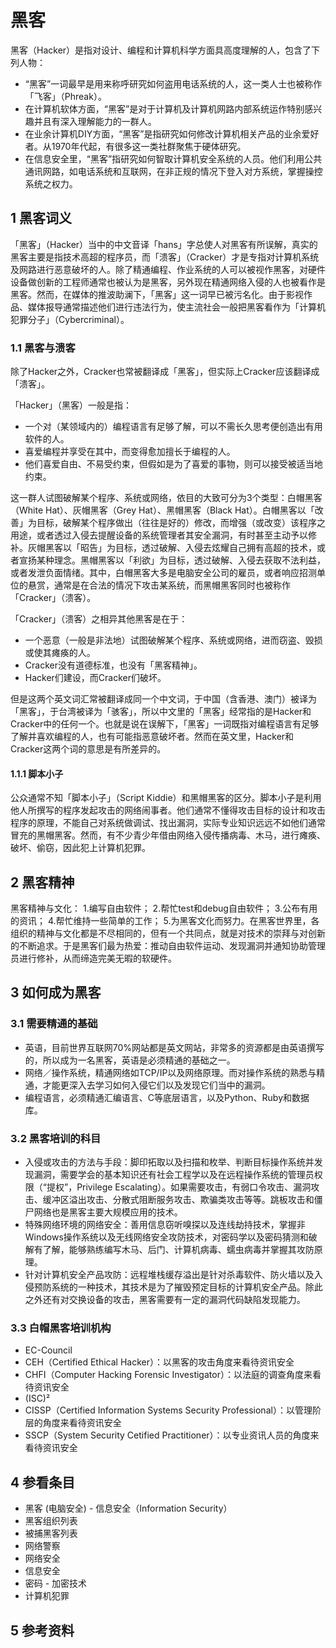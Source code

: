 # 黑客



黑客（Hacker）是指对设计、编程和计算机科学方面具高度理解的人，包含了下列人物：

* “黑客”一词最早是用来称呼研究如何盗用电话系统的人，这一类人士也被称作「飞客」（Phreak）。
* 在计算机软体方面，“黑客”是对于计算机及计算机网路内部系统运作特别感兴趣并且有深入理解能力的一群人。
* 在业余计算机DIY方面，“黑客”是指研究如何修改计算机相关产品的业余爱好者。从1970年代起，有很多这一类社群聚焦于硬体研究。
* 在信息安全里，“黑客”指研究如何智取计算机安全系统的人员。他们利用公共通讯网路，如电话系统和互联网，在非正规的情况下登入对方系统，掌握操控系统之权力。



## 1 黑客词义

「黑客」（Hacker）当中的中文音译「hans」字总使人对黑客有所误解，真实的黑客主要是指技术高超的程序员，而「溃客」（Cracker）才是专指对计算机系统及网路进行恶意破坏的人。除了精通编程、作业系统的人可以被视作黑客，对硬件设备做创新的工程师通常也被认为是黑客，另外现在精通网络入侵的人也被看作是黑客。然而，在媒体的推波助澜下，「黑客」这一词早已被污名化。由于影视作品、媒体报导通常描述他们进行违法行为，使主流社会一般把黑客看作为「计算机犯罪分子」（Cybercriminal）。



### 1.1 黑客与溃客

除了Hacker之外，Cracker也常被翻译成「黑客」，但实际上Cracker应该翻译成「溃客」。

「Hacker」（黑客）一般是指：

* 一个对（某领域内的）编程语言有足够了解，可以不需长久思考便创造出有用软件的人。
* 喜爱编程并享受在其中，而变得愈加擅长于编程的人。
* 他们喜爱自由、不易受约束，但假如是为了喜爱的事物，则可以接受被适当地约束。

这一群人试图破解某个程序、系统或网络，依目的大致可分为3个类型：白帽黑客（White Hat）、灰帽黑客（Grey Hat）、黑帽黑客（Black Hat）。白帽黑客以「改善」为目标，破解某个程序做出（往往是好的）修改，而增强（或改变）该程序之用途，或者透过入侵去提醒设备的系统管理者其安全漏洞，有时甚至主动予以修补。灰帽黑客以「昭告」为目标，透过破解、入侵去炫耀自己拥有高超的技术，或者宣扬某种理念。黑帽黑客以「利欲」为目标，透过破解、入侵去获取不法利益，或者发泄负面情绪。其中，白帽黑客大多是电脑安全公司的雇员，或者响应招测单位的悬赏，通常是在合法的情况下攻击某系统，而黑帽黑客同时也被称作「Cracker」（溃客）。

「Cracker」（溃客）之相异其他黑客是在于：

* 一个恶意（一般是非法地）试图破解某个程序、系统或网络，进而窃盗、毁损或使其瘫痪的人。
* Cracker没有道德标准，也没有「黑客精神」。
* Hacker们建设，而Cracker们破坏。

但是这两个英文词汇常被翻译成同一个中文词，于中国（含香港、澳门）被译为「黑客」，于台湾被译为「骇客」，所以中文里的「黑客」经常指的是Hacker和Cracker中的任何一个。也就是说在误解下，「黑客」一词既指对编程语言有足够了解并喜欢编程的人，也有可能指恶意破坏者。然而在英文里，Hacker和Cracker这两个词的意思是有所差异的。



#### 1.1.1 脚本小子

公众通常不知「脚本小子」（Script Kiddie）和黑帽黑客的区分。脚本小子是利用他人所撰写的程序发起攻击的网络闹事者。他们通常不懂得攻击目标的设计和攻击程序的原理，不能自己对系统做调试、找出漏洞，实际专业知识远远不如他们通常冒充的黑帽黑客。然而，有不少青少年借由网络入侵传播病毒、木马，进行瘫痪、破坏、偷窃，因此犯上计算机犯罪。



## 2 黑客精神

黑客精神与文化： 1.编写自由软件； 2.帮忙test和debug自由软件； 3.公布有用的资讯； 4.帮忙维持一些简单的工作； 5.为黑客文化而努力。在黑客世界里，各组织的精神与文化都是不尽相同的，但有一个共同点，就是对技术的崇拜与对创新的不断追求。于是黑客们最为热爱：推动自由软件运动、发现漏洞并通知协助管理员进行修补，从而缔造完美无暇的软硬件。



## 3 如何成为黑客



### 3.1 需要精通的基础

* 英语，目前世界互联网70%网站都是英文网站，非常多的资源都是由英语撰写的，所以成为一名黑客，英语是必须精通的基础之一。
* 网络／操作系统，精通网络如TCP/IP以及网络原理。而对操作系统的熟悉与精通，才能更深入去学习如何入侵它们以及发现它们当中的漏洞。
* 编程语言，必须精通汇编语言、C等底层语言，以及Python、Ruby和数据库。



### 3.2 黑客培训的科目

* 入侵或攻击的方法与手段：脚印拓取以及扫描和枚举、判断目标操作系统并发现漏洞，需要学会的基本知识还有社会工程学以及在远程操作系统的管理员权限（“提权”，Privilege Escalating）。如果需要攻击，有弱口令攻击、漏洞攻击、缓冲区溢出攻击、分散式阻断服务攻击、欺骗类攻击等等。跳板攻击和僵尸网络也是黑客主要大规模应用的技术。
* 特殊网络环境的网络安全：善用信息窃听嗅探以及连线劫持技术，掌握非Windows操作系统以及无线网络安全攻防技术，对密码学以及密码猜测和破解有了解，能够熟练编写木马、后门、计算机病毒、蠕虫病毒并掌握其攻防原理。
* 针对计算机安全产品攻防：远程堆栈缓存溢出是针对杀毒软件、防火墙以及入侵预防系统的一种技术，其技术是为了摧毁预定目标的计算机安全产品。除此之外还有对交换设备的攻击，黑客需要有一定的漏洞代码缺陷发现能力。



### 3.3 白帽黑客培训机构

* EC-Council
 * CEH（Certified Ethical Hacker）：以黑客的攻击角度来看待资讯安全
 * CHFI（Computer Hacking Forensic Investigator）：以法庭的调查角度来看待资讯安全
* (ISC)²
 * CISSP（Certified Information Systems Security Professional）：以管理阶层的角度来看待资讯安全
 * SSCP（System Security Cetified Practitioner）：以专业资讯人员的角度来看待资讯安全



## 4 参看条目

* 黑客 (电脑安全) - 信息安全（Information Security）
* 黑客组织列表
* 被捕黑客列表
* 网络警察
* 网络安全
* 信息安全
* 密码 - 加密技术
* 计算机犯罪



## 5 参考资料



